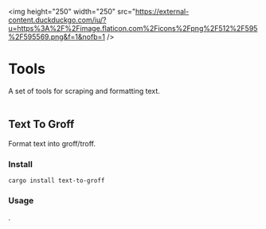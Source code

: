 <img height="250" width="250" src="https://external-content.duckduckgo.com/iu/?u=https%3A%2F%2Fimage.flaticon.com%2Ficons%2Fpng%2F512%2F595%2F595569.png&f=1&nofb=1 />
                                   
# Tools

A set of tools for scraping and formatting text.<br><br>

## Text To Groff

Format text into groff/troff.

### Install

```shell
cargo install text-to-groff
```

### Usage

.
